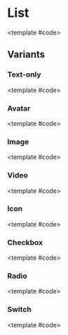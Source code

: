 <script setup>
	import Example from "../../.vitepress/theme/app/components/Example.vue"
	import Baseline from "../../.vitepress/theme/app/components/Baseline.vue"
</script>

# List

<Example>
<template #example>

<ul class="list">
<li>
	<div class="leading">
		<svg xmlns="http://www.w3.org/2000/svg" width="32" height="32" viewBox="0 0 28 28"><path fill="currentColor" d="M21.75 3A3.25 3.25 0 0 1 25 6.25v15.5A3.25 3.25 0 0 1 21.75 25H6.25A3.25 3.25 0 0 1 3 21.75V6.25A3.25 3.25 0 0 1 6.25 3zm0 1.5H6.25A1.75 1.75 0 0 0 4.5 6.25V15h6a.75.75 0 0 1 .743.648l.007.102a2.75 2.75 0 1 0 5.5 0a.75.75 0 0 1 .648-.743L17.5 15h6V6.25a1.75 1.75 0 0 0-1.75-1.75"/></svg>
	</div>

<hgroup>
	<h3>Inbox</h3>
</hgroup>

</li>
<li>
	<div class="leading">
		<svg xmlns="http://www.w3.org/2000/svg" width="32" height="32" viewBox="0 0 24 24"><path fill="currentColor" d="m13.94 5l5.061 5.06L9.063 20a2.25 2.25 0 0 1-1 .58l-5.115 1.395a.75.75 0 0 1-.92-.921l1.394-5.116a2.25 2.25 0 0 1 .58-.999zm-7.414 6l-1.5 1.5H2.75a.75.75 0 0 1 0-1.5zm14.352-8.174l.153.144l.145.153a3.58 3.58 0 0 1-.145 4.908l-.97.969L15 3.94l.97-.97a3.58 3.58 0 0 1 4.908-.144M10.526 7l-1.5 1.5H2.75a.75.75 0 1 1 0-1.5zm4-4l-1.5 1.5H2.75a.75.75 0 1 1 0-1.5z"/></svg>
	</div>

<hgroup>
	<h3>Drafts</h3>
</hgroup>

</li>
	<li>
<hgroup>
	<h3>Trash</h3>
</hgroup>

</li>
	<li>
<hgroup>
	<h3>Spam</h3>
</hgroup>

</li>

</ul>

</template>

<template #code>

</template>
</Example>

## Variants

### Text-only

<Example>
<template #example>
<ul class="list">
	<li>
<hgroup>
	<h3>Headline</h3>
	<p>Supporting text</p>
</hgroup>

<div class="trailing">
	100+
</div>
</li>
	<li>
<hgroup>
	<h3>Headline</h3>
	<p>Supporting text</p>
</hgroup>

<div class="trailing">
	100+
</div>
</li>
	<li>
<hgroup>
	<h3>Headline</h3>
	<p>Supporting text</p>
</hgroup>

<div class="trailing">
	100+
</div>
</li>
</ul>

</template>

<template #code>

</template>
</Example>

### Avatar

<Example>
<template #example>
<ul class="list">

</ul>

</template>

<template #code>

</template>
</Example>

### Image

<Example>
<template #example>
<ul class="list">
<li>
	<div class="leading">
		<img src="https://images.unsplash.com/photo-1504579264001-833438f93df2?q=80&w=1738&auto=format&fit=crop&ixlib=rb-4.0.3&ixid=M3wxMjA3fDB8MHxwaG90by1wYWdlfHx8fGVufDB8fHx8fA%3D%3D" />
	</div>

<hgroup>
	<h3>Headline</h3>
	<p>Supporting text</p>
</hgroup>

<div class="trailing">
	100+
</div>
</li>
<li>
	<div class="leading">
		<img src="https://images.unsplash.com/photo-1504579264001-833438f93df2?q=80&w=1738&auto=format&fit=crop&ixlib=rb-4.0.3&ixid=M3wxMjA3fDB8MHxwaG90by1wYWdlfHx8fGVufDB8fHx8fA%3D%3D" />
	</div>

<hgroup>
	<h3>Headline</h3>
	<p>Supporting text</p>
</hgroup>

<div class="trailing">
	100+
</div>
</li>
<li>
	<div class="leading">
		<img src="https://images.unsplash.com/photo-1504579264001-833438f93df2?q=80&w=1738&auto=format&fit=crop&ixlib=rb-4.0.3&ixid=M3wxMjA3fDB8MHxwaG90by1wYWdlfHx8fGVufDB8fHx8fA%3D%3D" />
	</div>

<hgroup>
	<h3>Headline</h3>
	<p>Supporting text</p>
</hgroup>

<div class="trailing">
	100+
</div>
</li>
</ul>

</template>

<template #code>

</template>
</Example>

### Video

<Example>
<template #example>
<ul class="list">
<li>
	<div class="leading">
		<video controls muted>
			<source src="https://videos.pexels.com/video-files/29210993/12610809_1920_1080_24fps.mp4" />
			Your browser does not support the video tag.
		</video>
	</div>

<hgroup>
	<h3>Headline</h3>
	<p>Supporting text</p>
</hgroup>

<div class="trailing">
	100+
</div>
</li>
<li>
	<div class="leading">
		<video controls muted>
			<source src="https://videos.pexels.com/video-files/29210993/12610809_1920_1080_24fps.mp4" />
			Your browser does not support the video tag.
		</video>
	</div>

<hgroup>
	<h3>Headline</h3>
	<p>Supporting text</p>
</hgroup>

<div class="trailing">
	100+
</div>
</li>
<li>
	<div class="leading">
		<video controls muted>
			<source src="https://videos.pexels.com/video-files/29210993/12610809_1920_1080_24fps.mp4" />
			Your browser does not support the video tag.
		</video>
	</div>

<hgroup>
	<h3>Headline</h3>
	<p>Supporting text</p>
</hgroup>

<div class="trailing">
	100+
</div>
</li>
</ul>
</template>

<template #code>

</template>
</Example>

### Icon

<Example>
<template #example>
<ul class="list">
<li>
	<div class="leading">
		<svg xmlns="http://www.w3.org/2000/svg" width="32" height="32" viewBox="0 0 32 32"><path fill="currentColor" d="M16 16a7 7 0 1 0 0-14a7 7 0 0 0 0 14m-8.5 2A3.5 3.5 0 0 0 4 21.5v.5c0 2.393 1.523 4.417 3.685 5.793C9.859 29.177 12.802 30 16 30s6.14-.823 8.315-2.207C26.477 26.417 28 24.393 28 22v-.5a3.5 3.5 0 0 0-3.5-3.5z"/></svg>
	</div>

<hgroup>
	<h3>Headline</h3>
	<p>Supporting text</p>
</hgroup>

<div class="trailing">
	100+
</div>
</li>
<li>
	<div class="leading">
		<svg xmlns="http://www.w3.org/2000/svg" width="32" height="32" viewBox="0 0 32 32"><path fill="currentColor" d="M16 16a7 7 0 1 0 0-14a7 7 0 0 0 0 14m-8.5 2A3.5 3.5 0 0 0 4 21.5v.5c0 2.393 1.523 4.417 3.685 5.793C9.859 29.177 12.802 30 16 30s6.14-.823 8.315-2.207C26.477 26.417 28 24.393 28 22v-.5a3.5 3.5 0 0 0-3.5-3.5z"/></svg>
	</div>

<hgroup>
	<h3>Headline</h3>
	<p>Supporting text</p>
</hgroup>

<div class="trailing">
	100+
</div>
</li>
<li>
	<div class="leading">
		<svg xmlns="http://www.w3.org/2000/svg" width="32" height="32" viewBox="0 0 32 32"><path fill="currentColor" d="M16 16a7 7 0 1 0 0-14a7 7 0 0 0 0 14m-8.5 2A3.5 3.5 0 0 0 4 21.5v.5c0 2.393 1.523 4.417 3.685 5.793C9.859 29.177 12.802 30 16 30s6.14-.823 8.315-2.207C26.477 26.417 28 24.393 28 22v-.5a3.5 3.5 0 0 0-3.5-3.5z"/></svg>
	</div>

<hgroup>
	<h3>Headline</h3>
	<p>Supporting text</p>
</hgroup>

<div class="trailing">
	100+
</div>
</li>
</ul>

</template>

<template #code>

</template>
</Example>

### Checkbox

<Example>
<template #example>
<ul class="list">

</ul>

</template>

<template #code>

</template>
</Example>

### Radio

<Example>
<template #example>
<ul class="list">

</ul>

</template>

<template #code>

</template>
</Example>

### Switch

<Example>
<template #example>
<ul class="list">

</ul>

</template>

<template #code>

</template>
</Example>
